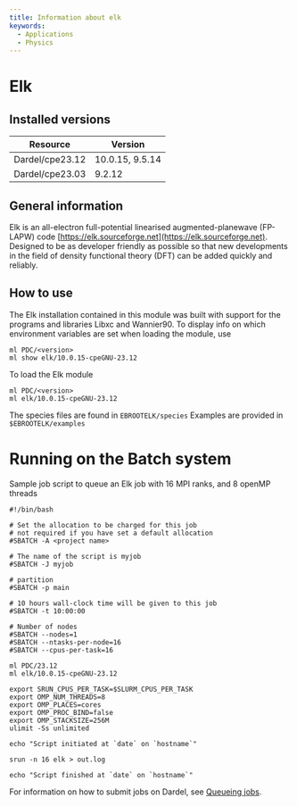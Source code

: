 ```yaml
---
title: Information about elk
keywords:
  - Applications
  - Physics
---
```

# Elk

## Installed versions

| Resource | Version |
|---|---|
| Dardel/cpe23.12 | 10.0.15, 9.5.14 |
| Dardel/cpe23.03 | 9.2.12 |

## General information

Elk is an all-electron full-potential linearised augmented-planewave (FP-LAPW) code [https://elk.sourceforge.net](https://elk.sourceforge.net). Designed to be as developer friendly as possible so that new developments in the field of density functional theory (DFT) can be added quickly and reliably.

## How to use

The Elk installation contained in this module was built with support for the programs and libraries Libxc and Wannier90.
To display info on which environment variables are set when loading the module, use
```
ml PDC/<version>
ml show elk/10.0.15-cpeGNU-23.12
```
To load the Elk module
```
ml PDC/<version>
ml elk/10.0.15-cpeGNU-23.12
```
The species files are found in ``EBROOTELK/species``
Examples are provided in ``$EBROOTELK/examples``

# Running on the Batch system
Sample job script to queue an Elk job with 16 MPI ranks, and 8 openMP threads

```
#!/bin/bash

# Set the allocation to be charged for this job
# not required if you have set a default allocation
#SBATCH -A <project name>

# The name of the script is myjob
#SBATCH -J myjob

# partition
#SBATCH -p main

# 10 hours wall-clock time will be given to this job
#SBATCH -t 10:00:00

# Number of nodes
#SBATCH --nodes=1
#SBATCH --ntasks-per-node=16
#SBATCH --cpus-per-task=16

ml PDC/23.12
ml elk/10.0.15-cpeGNU-23.12

export SRUN_CPUS_PER_TASK=$SLURM_CPUS_PER_TASK
export OMP_NUM_THREADS=8
export OMP_PLACES=cores
export OMP_PROC_BIND=false
export OMP_STACKSIZE=256M
ulimit -Ss unlimited

echo "Script initiated at `date` on `hostname`"

srun -n 16 elk > out.log

echo "Script finished at `date` on `hostname`"
```

For information on how to submit jobs on Dardel, see [Queueing jobs](https://www.pdc.kth.se/support/documents/run_jobs/queueing_jobs.html).

